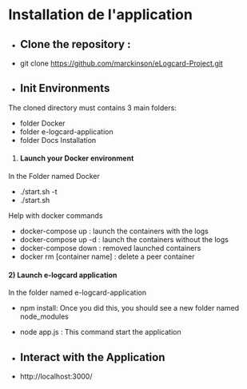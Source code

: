 # Installation de l'application




-  ## Clone the repository :

- git clone https://github.com/marckinson/eLogcard-Project.git

-  ## Init Environments

The cloned directory must contains 3 main folders:
-	folder 		Docker 
-	folder	 	e-logcard-application
-	folder		Docs Installation


1) #### Launch your Docker environment

In the Folder named Docker
-  ./start.sh -t
-  ./start.sh

Help with docker commands
- docker-compose up				: launch the containers with the logs 
- docker-compose up -d			: launch the containers without the logs 
- docker-compose down  		    : removed launched containers 
- docker rm [container name]    : delete a peer container 

#### 2) Launch e-logcard application 

In the folder named e-logcard-application 

- npm install: Once you did this, you should see a new folder named node_modules
- node app.js : This command start the application

- ## Interact with the Application 

- http://localhost:3000/





